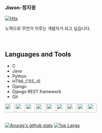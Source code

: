 ### Jiwon-정지원

[![Hits](https://hits.seeyoufarm.com/api/count/incr/badge.svg?url=https%3A%2F%2Fgithub.com%2Fpeanutyumyum)](https://hits.seeyoufarm.com)<br>
<div>
  노력으로 무언가 이루는 개발자가 되고 싶습니다. <br>
</div>
<br>

<br>

## Languages and Tools

- C
- Java
- Python
- HTML,CSS,JS
- Django
- Django REST framework
- Git

<div>
  <img height="30" src="https://user-images.githubusercontent.com/63117632/107517758-7fc77300-6bf1-11eb-805a-22f3b509e631.png">
  <img height="30" src="https://user-images.githubusercontent.com/63117632/108722316-5cdc7d80-7566-11eb-95f5-5168e2e3633d.png">
  <img height="30" src="https://user-images.githubusercontent.com/63117632/89460344-192a4e00-d7a5-11ea-8dcf-959f3ce593d6.png">
  <img height="30" src="https://user-images.githubusercontent.com/63117632/89460360-1e879880-d7a5-11ea-8676-9968340c77ad.png">
  <img height="30" src="https://user-images.githubusercontent.com/63117632/89460372-21828900-d7a5-11ea-8471-4fab42473214.png">
  <img height="30" src="https://user-images.githubusercontent.com/63117632/89460886-06644900-d7a6-11ea-8f2d-ceec42e8462c.png">
  <img height="30" src="https://user-images.githubusercontent.com/63117632/89461910-9a82e000-d7a7-11ea-8113-799985045f2c.png">
  <img height="30" src="https://user-images.githubusercontent.com/63117632/103439861-0e0c1900-4c84-11eb-9fed-7b90f0293281.png">
  <img height="30" src="https://user-images.githubusercontent.com/63117632/89460975-272c9e80-d7a6-11ea-9ef5-5daf6d21f8d0.png">
</div>
<br>

[![Anurag's github stats](https://github-readme-stats.vercel.app/api?username=peanutyumyum&show_icons=true&theme=buefy&hide_border=true)](https://github.com/anuraghazra/github-readme-stats)
[![Top Langs](https://github-readme-stats.vercel.app/api/top-langs/?username=peanutyumyum&layout=compact)](https://github.com/anuraghazra/github-readme-stats)
